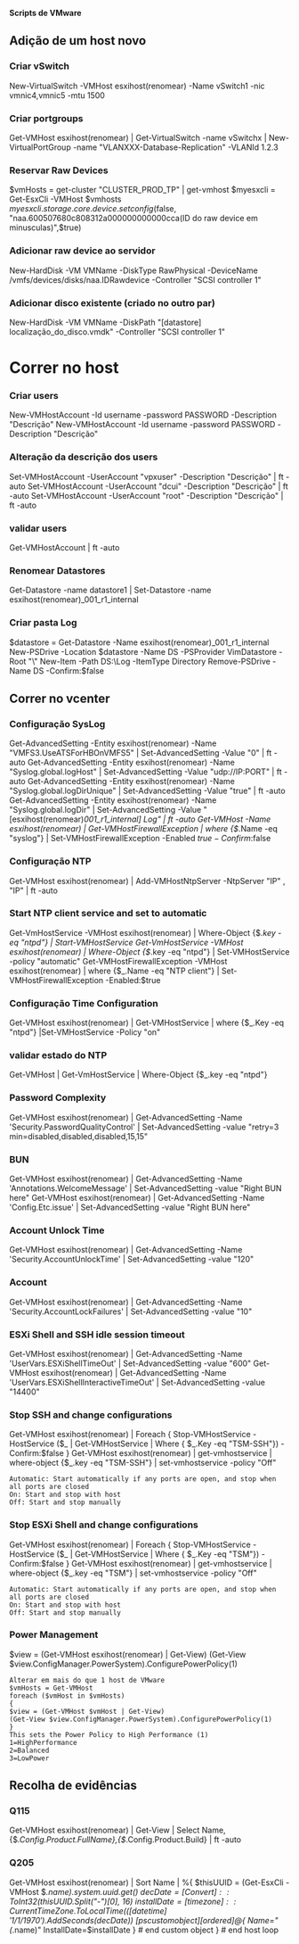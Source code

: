 **Scripts de VMware**

## Adição de um host novo

  

### Criar vSwitch

New-VirtualSwitch -VMHost esxihost(renomear) -Name vSwitch1 -nic vmnic4,vmnic5 -mtu 1500

### Criar portgroups

Get-VMHost esxihost(renomear) | Get-VirtualSwitch -name vSwitchx | New-VirtualPortGroup -name "VLANXXX-Database-Replication" -VLANId 1.2.3

  
### Reservar Raw Devices

$vmHosts = get-cluster "CLUSTER_PROD_TP" | get-vmhost
$myesxcli = Get-EsxCli -VMHost $vmhosts
$myesxcli.storage.core.device.setconfig($false, "naa.600507680c808312a000000000000cca(ID do raw device em minusculas)",$true)

  

### Adicionar raw device ao servidor

New-HardDisk -VM VMName -DiskType RawPhysical -DeviceName /vmfs/devices/disks/naa.IDRawdevice -Controller "SCSI controller 1"

  

### Adicionar disco existente (criado no outro par)

New-HardDisk -VM VMName -DiskPath "[datastore] localização_do_disco.vmdk" -Controller "SCSI controller 1"

  

 # Correr no host

### Criar users

New-VMHostAccount -Id username -password PASSWORD -Description "Descrição"
New-VMHostAccount -Id username -password PASSWORD -Description "Descrição"

### Alteração da descrição dos users

Set-VMHostAccount -UserAccount "vpxuser" -Description "Descrição" | ft -auto
Set-VMHostAccount -UserAccount "dcui" -Description "Descrição" | ft -auto
Set-VMHostAccount -UserAccount "root" -Description "Descrição" | ft -auto

  

### validar users

Get-VMHostAccount | ft -auto

  

### Renomear Datastores

Get-Datastore -name datastore1 | Set-Datastore -name esxihost(renomear)_001_r1_internal

  

### Criar pasta Log

$datastore = Get-Datastore -Name esxihost(renomear)_001_r1_internal
New-PSDrive -Location $datastore -Name DS -PSProvider VimDatastore -Root "\"
New-Item -Path DS:\Log -ItemType Directory
Remove-PSDrive -Name DS -Confirm:$false

  

## Correr no vcenter

### Configuração SysLog

Get-AdvancedSetting -Entity esxihost(renomear) -Name "VMFS3.UseATSForHBOnVMFS5" | Set-AdvancedSetting -Value "0" | ft -auto
Get-AdvancedSetting -Entity esxihost(renomear) -Name "Syslog.global.logHost" | Set-AdvancedSetting -Value "udp://IP:PORT" | ft -auto
Get-AdvancedSetting -Entity esxihost(renomear) -Name "Syslog.global.logDirUnique" | Set-AdvancedSetting -Value "true" | ft -auto
Get-AdvancedSetting -Entity esxihost(renomear) -Name "Syslog.global.logDir" | Set-AdvancedSetting -Value "[esxihost(renomear)_001_r1_internal] Log" | ft -auto
Get-VMHost -Name esxihost(renomear) | Get-VMHostFirewallException | where {$_.Name -eq "syslog"} | Set-VMHostFirewallException -Enabled $true -Confirm:$false

### Configuração NTP

Get-VMHost esxihost(renomear) | Add-VMHostNtpServer -NtpServer "IP" , "IP" | ft -auto

### Start NTP client service and set to automatic

Get-VmHostService -VMHost esxihost(renomear) | Where-Object {$_.key -eq "ntpd"} | Start-VMHostService
Get-VmHostService -VMHost esxihost(renomear) | Where-Object {$_.key -eq "ntpd"} | Set-VMHostService -policy "automatic"
Get-VMHostFirewallException -VMHost esxihost(renomear) | where {$_.Name -eq "NTP client"} | Set-VMHostFirewallException -Enabled:$true

### Configuração Time Configuration

Get-VMHost esxihost(renomear) | Get-VMHostService | where {$_.Key -eq "ntpd"} |Set-VMHostService -Policy "on"

  

### validar estado do NTP

Get-VMHost | Get-VmHostService | Where-Object {$_.key -eq "ntpd"}

  

### Password Complexity

Get-VMHost esxihost(renomear) | Get-AdvancedSetting -Name 'Security.PasswordQualityControl' | Set-AdvancedSetting -value "retry=3 min=disabled,disabled,disabled,15,15"

  

### BUN

Get-VMHost esxihost(renomear) | Get-AdvancedSetting -Name 'Annotations.WelcomeMessage' | Set-AdvancedSetting -value "Right BUN here"
Get-VMHost esxihost(renomear) | Get-AdvancedSetting -Name 'Config.Etc.issue' | Set-AdvancedSetting -value "Right BUN here"

  

### Account Unlock Time

Get-VMHost esxihost(renomear) | Get-AdvancedSetting -Name 'Security.AccountUnlockTime' | Set-AdvancedSetting -value "120"

  

### Account

Get-VMHost esxihost(renomear) | Get-AdvancedSetting -Name 'Security.AccountLockFailures' | Set-AdvancedSetting -value "10"

  

### ESXi Shell and SSH idle session timeout

Get-VMHost esxihost(renomear) | Get-AdvancedSetting -Name 'UserVars.ESXiShellTimeOut' | Set-AdvancedSetting -value "600"
Get-VMHost esxihost(renomear) | Get-AdvancedSetting -Name 'UserVars.ESXiShellInteractiveTimeOut' | Set-AdvancedSetting -value "14400"

  
  

### Stop SSH and change configurations

Get-VMHost esxihost(renomear) | Foreach { Stop-VMHostService -HostService ($_ | Get-VMHostService | Where { $_.Key -eq "TSM-SSH"}) -Confirm:$false }
Get-VMHost esxihost(renomear) | get-vmhostservice | where-object {$_.key -eq "TSM-SSH"} | set-vmhostservice -policy "Off"

```
Automatic: Start automatically if any ports are open, and stop when all ports are closed
On: Start and stop with host
Off: Start and stop manually
```

### Stop ESXi Shell and change configurations

Get-VMHost esxihost(renomear) | Foreach { Stop-VMHostService -HostService ($_ | Get-VMHostService | Where { $_.Key -eq "TSM"}) -Confirm:$false }
Get-VMHost esxihost(renomear) | get-vmhostservice | where-object {$_.key -eq "TSM"} | set-vmhostservice -policy "Off"

```
Automatic: Start automatically if any ports are open, and stop when all ports are closed
On: Start and stop with host
Off: Start and stop manually
```

### Power Management

$view = (Get-VMHost esxihost(renomear) | Get-View)
(Get-View $view.ConfigManager.PowerSystem).ConfigurePowerPolicy(1)

```
Alterar em mais do que 1 host de VMware
$vmHosts = Get-VMHost
foreach ($vmHost in $vmHosts)
{
$view = (Get-VMHost $vmHost | Get-View)
(Get-View $view.ConfigManager.PowerSystem).ConfigurePowerPolicy(1)
}
This sets the Power Policy to High Performance (1)
1=HighPerformance
2=Balanced
3=LowPower
```

## Recolha de evidências

### Q115

Get-VMHost esxihost(renomear) | Get-View | Select Name,{$_.Config.Product.FullName},{$_.Config.Product.Build} | ft -auto

### Q205

Get-VMHost esxihost(renomear) | Sort Name | %{
	$thisUUID = (Get-EsxCli -VMHost $_.name).system.uuid.get()
	$decDate = [Convert]::ToInt32($thisUUID.Split("-")[0], 16)
	$installDate = [timezone]::CurrentTimeZone.ToLocalTime(([datetime]'1/1/1970').AddSeconds($decDate))
	[pscustomobject][ordered]@{
		Name="$($_.name)"
		InstallDate=$installDate
	} # end custom object
} # end host loop